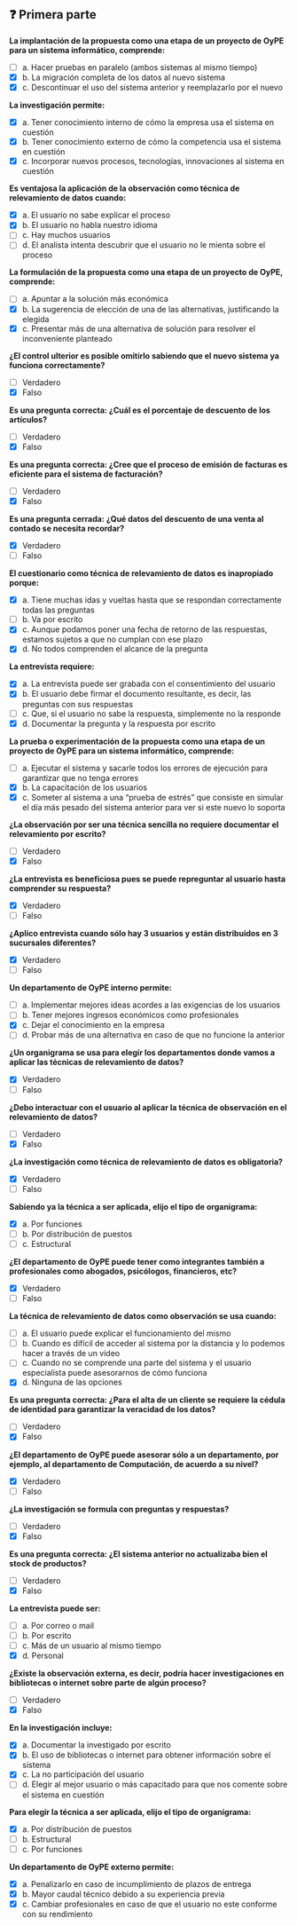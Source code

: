 ## ❓ Primera parte

**La implantación de la propuesta como una etapa de un proyecto de OyPE para un sistema informático, comprende:**

- [ ] a. Hacer pruebas en paralelo (ambos sistemas al mismo tiempo)
- [x] b. La migración completa de los datos al nuevo sistema
- [x] c. Descontinuar el uso del sistema anterior y reemplazarlo por el nuevo

**La investigación permite:**

- [x] a. Tener conocimiento interno de cómo la empresa usa el sistema en cuestión
- [x] b. Tener conocimiento externo de cómo la competencia usa el sistema en cuestión
- [x] c. Incorporar nuevos procesos, tecnologías, innovaciones al sistema en cuestión

**Es ventajosa la aplicación de la observación como técnica de relevamiento de datos cuando:**

- [x] a. El usuario no sabe explicar el proceso
- [x] b. El usuario no habla nuestro idioma
- [ ] c. Hay muchos usuarios
- [ ] d. El analista intenta descubrir que el usuario no le mienta sobre el proceso

**La formulación de la propuesta como una etapa de un proyecto de OyPE, comprende:**

- [ ] a. Apuntar a la solución más económica
- [x] b. La sugerencia de elección de una de las alternativas, justificando la elegida
- [x] c. Presentar más de una alternativa de solución para resolver el inconveniente planteado

**¿El control ulterior es posible omitirlo sabiendo que el nuevo sistema ya funciona correctamente?**

- [ ] Verdadero
- [x] Falso

**Es una pregunta correcta: ¿Cuál es el porcentaje de descuento de los artículos?**

- [ ] Verdadero
- [x] Falso

**Es una pregunta correcta: ¿Cree que el proceso de emisión de facturas es eficiente para el sistema de facturación?**

- [ ] Verdadero
- [x] Falso

**Es una pregunta cerrada: ¿Qué datos del descuento de una venta al contado se necesita recordar?**

- [x] Verdadero
- [ ] Falso

**El cuestionario como técnica de relevamiento de datos es inapropiado porque:**

- [x] a. Tiene muchas idas y vueltas hasta que se respondan correctamente todas las preguntas
- [ ] b. Va por escrito
- [x] c. Aunque podamos poner una fecha de retorno de las respuestas, estamos sujetos a que no cumplan con ese plazo
- [x] d. No todos comprenden el alcance de la pregunta

**La entrevista requiere:**

- [x] a. La entrevista puede ser grabada con el consentimiento del usuario
- [x] b. El usuario debe firmar el documento resultante, es decir, las preguntas con sus respuestas
- [ ] c. Que, si el usuario no sabe la respuesta, simplemente no la responde
- [x] d. Documentar la pregunta y la respuesta por escrito

**La prueba o experimentación de la propuesta como una etapa de un proyecto de OyPE para un sistema informático, comprende:**

- [ ] a. Ejecutar el sistema y sacarle todos los errores de ejecución para garantizar que no tenga errores
- [x] b. La capacitación de los usuarios
- [x] c. Someter al sistema a una “prueba de estrés” que consiste en simular el día más pesado del sistema anterior para ver si este nuevo lo soporta

**¿La observación por ser una técnica sencilla no requiere documentar el relevamiento por escrito?**

- [ ] Verdadero
- [x] Falso

**¿La entrevista es beneficiosa pues se puede repreguntar al usuario hasta comprender su respuesta?**

- [x] Verdadero 
- [ ] Falso

**¿Aplico entrevista cuando sólo hay 3 usuarios y están distribuidos en 3 sucursales diferentes?**

- [x] Verdadero
- [ ] Falso

**Un departamento de OyPE interno permite:**

- [ ] a. Implementar mejores ideas acordes a las exigencias de los usuarios
- [ ] b. Tener mejores ingresos económicos como profesionales
- [x] c. Dejar el conocimiento en la empresa
- [ ] d. Probar más de una alternativa en caso de que no funcione la anterior

**¿Un organigrama se usa para elegir los departamentos donde vamos a aplicar las técnicas de relevamiento de datos?**

- [x] Verdadero 
- [ ] Falso

**¿Debo interactuar con el usuario al aplicar la técnica de observación en el relevamiento de datos?**

- [ ] Verdadero
- [x] Falso

**¿La investigación como técnica de relevamiento de datos es obligatoria?**

- [x] Verdadero
- [ ] Falso

**Sabiendo ya la técnica a ser aplicada, elijo el tipo de organigrama:**

- [x] a. Por funciones
- [ ] b. Por distribución de puestos
- [ ] c. Estructural

**¿El departamento de OyPE puede tener como integrantes también a profesionales como abogados, psicólogos, financieros, etc?**

- [x] Verdadero 
- [ ] Falso

**La técnica de relevamiento de datos como observación se usa cuando:**

- [ ] a. El usuario puede explicar el funcionamiento del mismo
- [ ] b. Cuando es difícil de acceder al sistema por la distancia y lo podemos hacer a través de un video
- [ ] c. Cuando no se comprende una parte del sistema y el usuario especialista puede asesorarnos de cómo funciona
- [x] d. Ninguna de las opciones

**Es una pregunta correcta: ¿Para el alta de un cliente se requiere la cédula de identidad para garantizar la veracidad de los datos?**

- [ ] Verdadero
- [x] Falso

**¿El departamento de OyPE puede asesorar sólo a un departamento, por ejemplo, al departamento de Computación, de acuerdo a su nivel?**

- [x] Verdadero
- [ ] Falso

**¿La investigación se formula con preguntas y respuestas?**

- [ ] Verdadero
- [x] Falso

**Es una pregunta correcta: ¿El sistema anterior no actualizaba bien el stock de productos?**

- [ ] Verdadero
- [x] Falso

**La entrevista puede ser:**

- [ ] a. Por correo o mail
- [ ] b. Por escrito
- [ ] c. Más de un usuario al mismo tiempo
- [x] d. Personal

**¿Existe la observación externa, es decir, podría hacer investigaciones en bibliotecas o internet sobre parte de algún proceso?**

- [ ] Verdadero
- [x] Falso

**En la investigación incluye:**

- [x] a. Documentar la investigado por escrito
- [x] b. El uso de bibliotecas o internet para obtener información sobre el sistema
- [x] c. La no participación del usuario
- [ ] d. Elegir al mejor usuario o más capacitado para que nos comente sobre el sistema en cuestión

**Para elegir la técnica a ser aplicada, elijo el tipo de organigrama:**

- [x] a. Por distribución de puestos
- [ ] b. Estructural
- [ ] c. Por funciones

**Un departamento de OyPE externo permite:**

- [x] a. Penalizarlo en caso de incumplimiento de plazos de entrega
- [x] b. Mayor caudal técnico debido a su experiencia previa
- [x] c. Cambiar profesionales en caso de que el usuario no este conforme con su rendimiento
